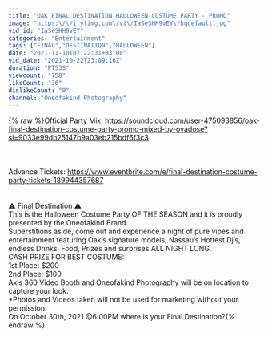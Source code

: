 ```yaml
---
title: "OAK FINAL DESTINATION HALLOWEEN COSTUME PARTY - PROMO"
image: "https:\/\/i.ytimg.com\/vi\/IaSeSHH9vEY\/hqdefault.jpg"
vid_id: "IaSeSHH9vEY"
categories: "Entertainment"
tags: ["FINAL","DESTINATION","HALLOWEEN"]
date: "2021-11-10T07:22:31+03:00"
vid_date: "2021-10-22T23:09:16Z"
duration: "PT53S"
viewcount: "758"
likeCount: "36"
dislikeCount: "0"
channel: "Oneofakind Photography"
---
```

{% raw %}Official Party Mix: <a rel="nofollow" target="blank" href="https://soundcloud.com/user-475093856/oak-final-destination-costume-party-promo-mixed-by-ovadose?si=9033e99db25147b9a03eb215bdf6f3c3">https://soundcloud.com/user-475093856/oak-final-destination-costume-party-promo-mixed-by-ovadose?si=9033e99db25147b9a03eb215bdf6f3c3</a><br /><br /><br /><br />Advance Tickets:  <a rel="nofollow" target="blank" href="https://www.eventbrite.com/e/final-destination-costume-party-tickets-189944357687">https://www.eventbrite.com/e/final-destination-costume-party-tickets-189944357687</a><br /><br /><br />⚠️ Final Destination ⚠️<br />This is the Halloween Costume Party OF THE SEASON and it is proudly presented by the Oneofakind Brand.<br />Superstitions aside, come out and experience a night of pure vibes and entertainment featuring Oak’s signature models, Nassau’s Hottest Dj’s, endless Drinks, Food, Prizes and surprises ALL NIGHT LONG.<br />CASH PRIZE FOR BEST COSTUME:<br />1st Place: $200<br />2nd Place: $100<br />Axis 360 Video Booth and Oneofakind Photography will be on location to capture your look.<br />*Photos and Videos taken will not be used for marketing without your permission.<br />On October 30th, 2021 @6:00PM where is your Final Destination?{% endraw %}
